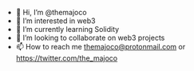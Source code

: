 - 👋 Hi, I’m @themajoco
- 👀 I’m interested in web3
- 🌱 I’m currently learning Solidity
- 💞️ I’m looking to collaborate on web3 projects
- 📫 How to reach me themajoco@protonmail.com or https://twitter.com/the_majoco

<!---
themajoco/themajoco is a ✨ special ✨ repository because its `README.md` (this file) appears on your GitHub profile.
You can click the Preview link to take a look at your changes.
--->
